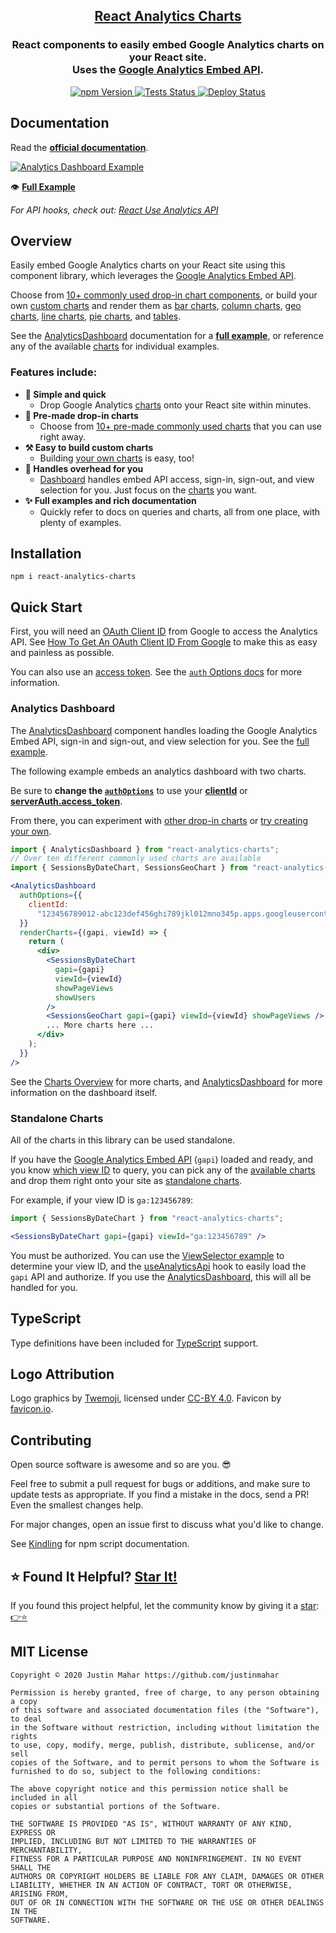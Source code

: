 <h2 align="center">
  <a href="https://github.com/justinmahar/react-analytics-charts">React Analytics Charts</a>
</h2>
<h3 align="center">
  React components to easily embed Google Analytics charts on your React site.<br/>Uses the <a href="https://justinmahar.github.io/react-use-analytics-api/">Google Analytics Embed API</a>.
</h3>
<p align="center">
  <a href="https://badge.fury.io/js/react-analytics-charts">
    <img src="https://badge.fury.io/js/react-analytics-charts.svg" alt="npm Version"/>
  </a>
  <a href="https://github.com/justinmahar/react-analytics-charts/actions?query=workflow%3ATests">
    <img src="https://github.com/justinmahar/react-analytics-charts/workflows/Tests/badge.svg" alt="Tests Status"/>
  </a>
  <a href="https://github.com/justinmahar/react-analytics-charts/actions?query=workflow%3ADeploy">
    <img src="https://github.com/justinmahar/react-analytics-charts/workflows/Deploy/badge.svg" alt="Deploy Status"/>
  </a>
</p>

## Documentation

Read the **[official documentation](https://justinmahar.github.io/react-analytics-charts/)**.

[![Analytics Dashboard Example](./src/__docz__/images/dash.png "Analytics Dashboard Example")](https://justinmahar.github.io/react-analytics-charts/AnalyticsDashboard#example)

👁️ **[Full Example](https://justinmahar.github.io/react-analytics-charts/AnalyticsDashboard#example)**

_For API hooks, check out: [React Use Analytics API](https://justinmahar.github.io/react-use-analytics-api/)_

## Overview

Easily embed Google Analytics charts on your React site using this component library, which leverages the <a href="https://justinmahar.github.io/react-use-analytics-api/">Google Analytics Embed API</a>.

Choose from [10+ commonly used drop-in chart components](https://justinmahar.github.io/react-analytics-charts/charts#common-charts), or build your own [custom charts](https://justinmahar.github.io/react-analytics-charts/charts#custom-charts) and render them as [bar charts](https://justinmahar.github.io/react-analytics-charts/BarChart),
[column charts](https://justinmahar.github.io/react-analytics-charts/ColumnChart), [geo charts](https://justinmahar.github.io/react-analytics-charts/GeoChart), [line charts](https://justinmahar.github.io/react-analytics-charts/LineChart), [pie charts](https://justinmahar.github.io/react-analytics-charts/PieChart), and [tables](https://justinmahar.github.io/react-analytics-charts/TableChart).

See the [AnalyticsDashboard](https://justinmahar.github.io/react-analytics-charts/AnalyticsDashboard) documentation for a **[full example](https://justinmahar.github.io/react-analytics-charts/AnalyticsDashboard#example)**, or reference any of the available [charts](https://justinmahar.github.io/react-analytics-charts/charts) for individual examples.

### Features include:

- **🙌 Simple and quick**
  - Drop Google Analytics [charts](https://justinmahar.github.io/react-analytics-charts/charts) onto your React site within minutes.
- **🎁 Pre-made drop-in charts**
  - Choose from [10+ pre-made commonly used charts](https://justinmahar.github.io/react-analytics-charts/charts) that you can use right away.
- **⚒️ Easy to build custom charts**
  - Building [your own charts](https://justinmahar.github.io/react-analytics-charts/charts) is easy, too!
- **💼 Handles overhead for you**
  - [Dashboard](https://justinmahar.github.io/react-analytics-charts/AnalyticsDashboard) handles embed API access, sign-in, sign-out, and view selection for you. Just focus on the [charts](https://justinmahar.github.io/react-analytics-charts/charts) you want.
- **✨ Full examples and rich documentation**
  - Quickly refer to docs on queries and charts, all from one place, with plenty of examples.

## Installation

```
npm i react-analytics-charts
```

## Quick Start

First, you will need an [OAuth Client ID](https://justinmahar.github.io/react-analytics-charts/google-oauth-client-id) from Google to access the Analytics API. See [How To Get An OAuth Client ID From Google](https://justinmahar.github.io/react-analytics-charts/google-oauth-client-id) to make this as easy and painless as possible.

You can also use an [access token](https://ga-dev-tools.appspot.com/embed-api/server-side-authorization/). See the [`auth` Options docs](https://developers.google.com/analytics/devguides/reporting/embed/v1/component-reference#auth-options) for more information.

### Analytics Dashboard

The [AnalyticsDashboard](https://justinmahar.github.io/react-analytics-charts/AnalyticsDashboard) component handles loading the Google Analytics Embed API, sign-in and sign-out, and view selection for you. See the [full example](https://justinmahar.github.io/react-analytics-charts/AnalyticsDashboard#example).

The following example embeds an analytics dashboard with two charts.

Be sure to **change the [`authOptions`](https://developers.google.com/analytics/devguides/reporting/embed/v1/component-reference#auth-options)** to use your [**clientId**](https://justinmahar.github.io/react-analytics-charts/google-oauth-client-id) or [**serverAuth.access_token**](https://ga-dev-tools.appspot.com/embed-api/server-side-authorization/).

From there, you can experiment with [other drop-in charts](https://justinmahar.github.io/react-analytics-charts/charts#common-charts) or [try creating your own](https://justinmahar.github.io/react-analytics-charts/charts#custom-charts).

```jsx
import { AnalyticsDashboard } from "react-analytics-charts";
// Over ten different commonly used charts are available
import { SessionsByDateChart, SessionsGeoChart } from "react-analytics-charts";
```

```jsx
<AnalyticsDashboard
  authOptions={{
    clientId:
      "123456789012-abc123def456ghi789jkl012mno345p.apps.googleusercontent.com",
  }}
  renderCharts={(gapi, viewId) => {
    return (
      <div>
        <SessionsByDateChart
          gapi={gapi}
          viewId={viewId}
          showPageViews
          showUsers
        />
        <SessionsGeoChart gapi={gapi} viewId={viewId} showPageViews />
        ... More charts here ...
      </div>
    );
  }}
/>
```

See the [Charts Overview](https://justinmahar.github.io/react-analytics-charts/charts) for more charts, and [AnalyticsDashboard](https://justinmahar.github.io/react-analytics-charts/AnalyticsDashboard) for more information on the dashboard itself.

### Standalone Charts

All of the charts in this library can be used standalone.

If you have the [Google Analytics Embed API](https://justinmahar.github.io/react-use-analytics-api/) (`gapi`) loaded and ready, and you know [which view ID](https://justinmahar.github.io/react-analytics-charts/ViewSelector#example) to query, you can pick any of the [available charts](https://justinmahar.github.io/react-analytics-charts/charts) and drop them right onto your site as [standalone charts](https://justinmahar.github.io/react-analytics-charts/custom-dashboards-standalone-charts#standalone-charts).

For example, if your view ID is `ga:123456789`:

```jsx
import { SessionsByDateChart } from "react-analytics-charts";
```

```jsx
<SessionsByDateChart gapi={gapi} viewId="ga:123456789" />
```

You must be authorized. You can use the [ViewSelector example](https://justinmahar.github.io/react-analytics-charts/ViewSelector#example) to determine your view ID, and the [useAnalyticsApi](https://justinmahar.github.io/react-use-analytics-api/useAnalyticsApi) hook to easily load the `gapi` API and authorize. If you use the [AnalyticsDashboard](https://justinmahar.github.io/react-analytics-charts/AnalyticsDashboard), this will all be handled for you.

## TypeScript

Type definitions have been included for [TypeScript](https://www.typescriptlang.org/) support.

## Logo Attribution

Logo graphics by [Twemoji](https://github.com/twitter/twemoji), licensed under [CC-BY 4.0](https://creativecommons.org/licenses/by/4.0/). Favicon by [favicon.io](https://favicon.io/emoji-favicons/).

## Contributing

Open source software is awesome and so are you. 😎

Feel free to submit a pull request for bugs or additions, and make sure to update tests as appropriate. If you find a mistake in the docs, send a PR! Even the smallest changes help.

For major changes, open an issue first to discuss what you'd like to change.

See [Kindling](https://tinyurl.com/kindlingscripts) for npm script documentation.

## ⭐ Found It Helpful? [Star It!](https://github.com/justinmahar/react-analytics-charts/stargazers)

If you found this project helpful, let the community know by giving it a [star](https://github.com/justinmahar/react-analytics-charts/stargazers): [👉⭐](https://github.com/justinmahar/react-analytics-charts/stargazers)

## MIT License

```
Copyright © 2020 Justin Mahar https://github.com/justinmahar

Permission is hereby granted, free of charge, to any person obtaining a copy
of this software and associated documentation files (the "Software"), to deal
in the Software without restriction, including without limitation the rights
to use, copy, modify, merge, publish, distribute, sublicense, and/or sell
copies of the Software, and to permit persons to whom the Software is
furnished to do so, subject to the following conditions:

The above copyright notice and this permission notice shall be included in all
copies or substantial portions of the Software.

THE SOFTWARE IS PROVIDED "AS IS", WITHOUT WARRANTY OF ANY KIND, EXPRESS OR
IMPLIED, INCLUDING BUT NOT LIMITED TO THE WARRANTIES OF MERCHANTABILITY,
FITNESS FOR A PARTICULAR PURPOSE AND NONINFRINGEMENT. IN NO EVENT SHALL THE
AUTHORS OR COPYRIGHT HOLDERS BE LIABLE FOR ANY CLAIM, DAMAGES OR OTHER
LIABILITY, WHETHER IN AN ACTION OF CONTRACT, TORT OR OTHERWISE, ARISING FROM,
OUT OF OR IN CONNECTION WITH THE SOFTWARE OR THE USE OR OTHER DEALINGS IN THE
SOFTWARE.
```
